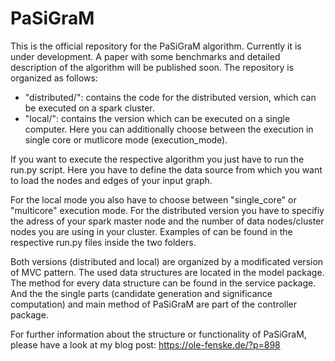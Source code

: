 # PaSiGraM

This is the official repository for the PaSiGraM algorithm. Currently it is under development. A paper with some
benchmarks and detailed description of the algorithm will be published soon.
The repository is organized as follows:
* "distributed/": contains the code for the distributed version, which can be executed on a spark cluster.
* "local/": contains the version which can be executed on a single computer. Here you can additionally choose between 
the execution in single core or mutlicore mode (execution_mode).
  
If you want to execute the respective algorithm you just have to run the run.py script. Here you have to define the data
source from which you want to load the nodes and edges of your input graph. 

For the local mode you also have to choose between "single_core" or "multicore" execution mode. For the distributed 
version you have to specifiy the adress of your spark master node and the number of data nodes/cluster nodes you are 
using in your cluster. Examples of can be found in the respective run.py files inside the two folders.

Both versions (distributed and local) are organized by a modificated version of MVC pattern. The used data structures 
are located in the model package. The method for every data structure can be found in the service package. And the the
single parts (candidate generation and significance computation) and main method of PaSiGraM are part of the controller 
package.

For further information about the structure or functionality of PaSiGraM, please have a look at my blog post: https://ole-fenske.de/?p=898
